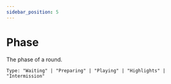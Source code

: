 ```yaml
---
sidebar_position: 5
---
```


# Phase

The phase of a round.

`Type: "Waiting" | "Preparing" | "Playing" | "Highlights" | "Intermission"`